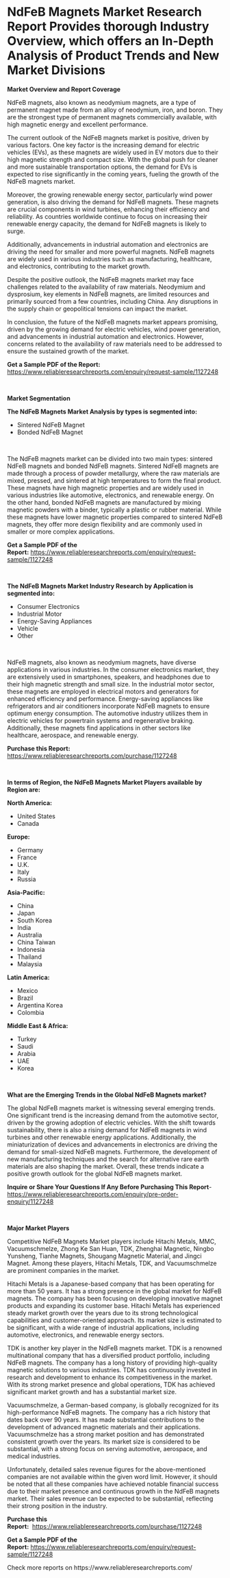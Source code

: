 <p><h1>NdFeB Magnets Market Research Report Provides thorough Industry Overview, which offers an In-Depth Analysis of Product Trends and New Market Divisions</h1></p><p><strong>Market Overview and Report Coverage</strong></p>
<p><p>NdFeB magnets, also known as neodymium magnets, are a type of permanent magnet made from an alloy of neodymium, iron, and boron. They are the strongest type of permanent magnets commercially available, with high magnetic energy and excellent performance.</p><p>The current outlook of the NdFeB magnets market is positive, driven by various factors. One key factor is the increasing demand for electric vehicles (EVs), as these magnets are widely used in EV motors due to their high magnetic strength and compact size. With the global push for cleaner and more sustainable transportation options, the demand for EVs is expected to rise significantly in the coming years, fueling the growth of the NdFeB magnets market.</p><p>Moreover, the growing renewable energy sector, particularly wind power generation, is also driving the demand for NdFeB magnets. These magnets are crucial components in wind turbines, enhancing their efficiency and reliability. As countries worldwide continue to focus on increasing their renewable energy capacity, the demand for NdFeB magnets is likely to surge.</p><p>Additionally, advancements in industrial automation and electronics are driving the need for smaller and more powerful magnets. NdFeB magnets are widely used in various industries such as manufacturing, healthcare, and electronics, contributing to the market growth.</p><p>Despite the positive outlook, the NdFeB magnets market may face challenges related to the availability of raw materials. Neodymium and dysprosium, key elements in NdFeB magnets, are limited resources and primarily sourced from a few countries, including China. Any disruptions in the supply chain or geopolitical tensions can impact the market.</p><p>In conclusion, the future of the NdFeB magnets market appears promising, driven by the growing demand for electric vehicles, wind power generation, and advancements in industrial automation and electronics. However, concerns related to the availability of raw materials need to be addressed to ensure the sustained growth of the market.</p></p>
<p><strong>Get a Sample PDF of the Report:</strong> <a href="https://www.reliableresearchreports.com/enquiry/request-sample/1127248">https://www.reliableresearchreports.com/enquiry/request-sample/1127248</a></p>
<p>&nbsp;</p>
<p><strong>Market Segmentation</strong></p>
<p><strong>The NdFeB Magnets Market Analysis by types is segmented into:</strong></p>
<p><ul><li>Sintered NdFeB Magnet</li><li>Bonded NdFeB Magnet</li></ul></p>
<p>&nbsp;</p>
<p><p>The NdFeB magnets market can be divided into two main types: sintered NdFeB magnets and bonded NdFeB magnets. Sintered NdFeB magnets are made through a process of powder metallurgy, where the raw materials are mixed, pressed, and sintered at high temperatures to form the final product. These magnets have high magnetic properties and are widely used in various industries like automotive, electronics, and renewable energy. On the other hand, bonded NdFeB magnets are manufactured by mixing magnetic powders with a binder, typically a plastic or rubber material. While these magnets have lower magnetic properties compared to sintered NdFeB magnets, they offer more design flexibility and are commonly used in smaller or more complex applications.</p></p>
<p><strong>Get a Sample PDF of the Report:</strong>&nbsp;<a href="https://www.reliableresearchreports.com/enquiry/request-sample/1127248">https://www.reliableresearchreports.com/enquiry/request-sample/1127248</a></p>
<p>&nbsp;</p>
<p><strong>The NdFeB Magnets Market Industry Research by Application is segmented into:</strong></p>
<p><ul><li>Consumer Electronics</li><li>Industrial Motor</li><li>Energy-Saving Appliances</li><li>Vehicle</li><li>Other</li></ul></p>
<p>&nbsp;</p>
<p><p>NdFeB magnets, also known as neodymium magnets, have diverse applications in various industries. In the consumer electronics market, they are extensively used in smartphones, speakers, and headphones due to their high magnetic strength and small size. In the industrial motor sector, these magnets are employed in electrical motors and generators for enhanced efficiency and performance. Energy-saving appliances like refrigerators and air conditioners incorporate NdFeB magnets to ensure optimum energy consumption. The automotive industry utilizes them in electric vehicles for powertrain systems and regenerative braking. Additionally, these magnets find applications in other sectors like healthcare, aerospace, and renewable energy.</p></p>
<p><strong>Purchase this Report:</strong>&nbsp; <a href="https://www.reliableresearchreports.com/purchase/1127248">https://www.reliableresearchreports.com/purchase/1127248</a></p>
<p>&nbsp;</p>
<p><strong>In terms of Region, the NdFeB Magnets Market Players available by Region are:</strong></p>
<p>
    <p> <strong> North America: </strong>
        <ul>
            <li>United States</li>
            <li>Canada</li>
        </ul>
        </p> 
    <p> <strong> Europe: </strong>
        <ul>
            <li>Germany</li>
            <li>France</li>
            <li>U.K.</li>
            <li>Italy</li>
            <li>Russia</li>
        </ul>
        </p> 
    <p> <strong> Asia-Pacific: </strong>
        <ul>
            <li>China</li>
            <li>Japan</li>
            <li>South Korea</li>
            <li>India</li>
            <li>Australia</li>
            <li>China Taiwan</li>
            <li>Indonesia</li>
            <li>Thailand</li>
            <li>Malaysia</li>
        </ul>
        </p> 
    <p> <strong> Latin America: </strong>
        <ul>
            <li>Mexico</li>
            <li>Brazil</li>
            <li>Argentina Korea</li>
            <li>Colombia</li>
        </ul>
        </p> 
    <p> <strong> Middle East & Africa: </strong>
        <ul>
            <li>Turkey</li>
            <li>Saudi</li>
            <li>Arabia</li>
            <li>UAE</li>
            <li>Korea</li>
        </ul>
    </p>
    </p>
<p>&nbsp;</p>
<p><strong>What are the Emerging Trends in the Global NdFeB Magnets market?</strong></p>
<p><p>The global NdFeB magnets market is witnessing several emerging trends. One significant trend is the increasing demand from the automotive sector, driven by the growing adoption of electric vehicles. With the shift towards sustainability, there is also a rising demand for NdFeB magnets in wind turbines and other renewable energy applications. Additionally, the miniaturization of devices and advancements in electronics are driving the demand for small-sized NdFeB magnets. Furthermore, the development of new manufacturing techniques and the search for alternative rare earth materials are also shaping the market. Overall, these trends indicate a positive growth outlook for the global NdFeB magnets market.</p></p>
<p><strong>Inquire or Share Your Questions If Any Before Purchasing This Report</strong>- <a href="https://www.reliableresearchreports.com/enquiry/pre-order-enquiry/1127248">https://www.reliableresearchreports.com/enquiry/pre-order-enquiry/1127248</a></p>
<p>&nbsp;</p>
<p><strong>Major Market Players</strong></p>
<p><p>Competitive NdFeB Magnets Market players include Hitachi Metals, MMC, Vacuumschmelze, Zhong Ke San Huan, TDK, Zhenghai Magnetic, Ningbo Yunsheng, Tianhe Magnets, Shougang Magnetic Material, and Jingci Magnet. Among these players, Hitachi Metals, TDK, and Vacuumschmelze are prominent companies in the market.</p><p>Hitachi Metals is a Japanese-based company that has been operating for more than 50 years. It has a strong presence in the global market for NdFeB magnets. The company has been focusing on developing innovative magnet products and expanding its customer base. Hitachi Metals has experienced steady market growth over the years due to its strong technological capabilities and customer-oriented approach. Its market size is estimated to be significant, with a wide range of industrial applications, including automotive, electronics, and renewable energy sectors.</p><p>TDK is another key player in the NdFeB magnets market. TDK is a renowned multinational company that has a diversified product portfolio, including NdFeB magnets. The company has a long history of providing high-quality magnetic solutions to various industries. TDK has continuously invested in research and development to enhance its competitiveness in the market. With its strong market presence and global operations, TDK has achieved significant market growth and has a substantial market size.</p><p>Vacuumschmelze, a German-based company, is globally recognized for its high-performance NdFeB magnets. The company has a rich history that dates back over 90 years. It has made substantial contributions to the development of advanced magnetic materials and their applications. Vacuumschmelze has a strong market position and has demonstrated consistent growth over the years. Its market size is considered to be substantial, with a strong focus on serving automotive, aerospace, and medical industries.</p><p>Unfortunately, detailed sales revenue figures for the above-mentioned companies are not available within the given word limit. However, it should be noted that all these companies have achieved notable financial success due to their market presence and continuous growth in the NdFeB magnets market. Their sales revenue can be expected to be substantial, reflecting their strong position in the industry.</p></p>
<p><strong>Purchase this Report:</strong>&nbsp;&nbsp;<a href="https://www.reliableresearchreports.com/purchase/1127248">https://www.reliableresearchreports.com/purchase/1127248</a></p>
<p></p>
<p><strong>Get a Sample PDF of the Report:</strong>&nbsp;<a href="https://www.reliableresearchreports.com/enquiry/request-sample/1127248">https://www.reliableresearchreports.com/enquiry/request-sample/1127248</a></p>
<p>Check more reports on https://www.reliableresearchreports.com/</p>